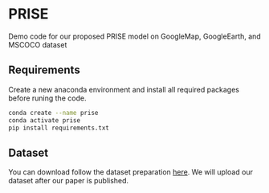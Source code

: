 # PRISE
Demo code for our proposed PRISE model on GoogleMap, GoogleEarth, and MSCOCO dataset


## Requirements
Create a new anaconda environment and install all required packages before runing the code.
```bash
conda create --name prise
conda activate prise
pip install requirements.txt
```


## Dataset
You can download follow the dataset preparation [here](https://github.com/placeforyiming/CVPR21-Deep-Lucas-Kanade-Homography). We will upload our dataset after our paper is published.


